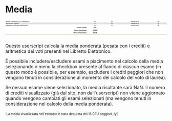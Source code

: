 # Media

![risultato dello script 'Media.js'](https://raw.githubusercontent.com/fgiobergia/Userscripts/master/polito.it/media/media.png)

Questo userscript calcola la media ponderata (pesata con i crediti) e aritmetica dei voti presenti nel Libretto Elettronico.

È possibile includere/escludere esami a piacimento nel calcolo della media selezionando o meno la checkbox presente al fianco di ciascun esame (in questo modo è possibile, per esempio, escludere i crediti peggiori che non vengono tenuti in considerazione al momento del calcolo del voto di laurea). 

Se nessun esame viene selezionato, la media risultante sarà NaN. Il numero di crediti visualizzato (già dal sito, non dall'userscript) non viene aggiornato quando vengono cambiati gli esami selezionati (ma vengono tenuti in considerazione nel calcolo della media ponderata). 

<sub><sup>(La media visualizzata nell'esempio è stata depurata dei 16 CFU peggiori, fyi)</sup></sub>
